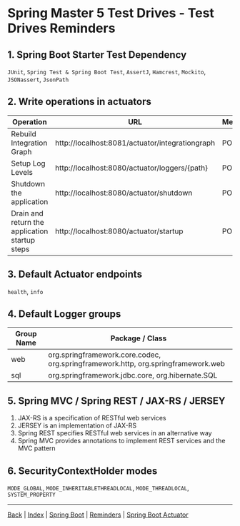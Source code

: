 # Spring Master 5 Test Drives - Test Drives Reminders

## 1. Spring Boot Starter Test Dependency

`JUnit`, `Spring Test & Spring Boot Test`, `AssertJ`, `Hamcrest`, `Mockito`, `JSONassert`, `JsonPath`

## 2. Write operations in actuators

|Operation|URL|Method|Command|
|---|---|---|---|
|Rebuild Integration Graph|http://localhost:8081/actuator/integrationgraph|POST| curl 'http://localhost:8081/actuator/integrationgraph' -i -X POST|
|Setup Log Levels|http://localhost:8080/actuator/loggers/{path}|POST| see module [car-parts](dev/src/jofisaes/jeorg-spring-master-5-test-drives/car-parts)|
|Shutdown the application|http://localhost:8080/actuator/shutdown|POST|curl 'http://localhost:8080/actuator/shutdown' -i -X POST
|Drain and return the application startup steps|http://localhost:8080/actuator/startup|POST|curl 'http://localhost:8080/actuator/startup' -i -X POST

## 3. Default Actuator endpoints

`health`, `info`

## 4. Default Logger groups

| Group Name | Package / Class | 
|---|---|
|web | org.springframework.core.codec, org.springframework.http, org.springframework.web |
|sql | org.springframework.jdbc.core, org.hibernate.SQL |

## 5. Spring MVC / Spring REST / JAX-RS / JERSEY

1. JAX-RS is a specification of RESTful web services
2. JERSEY is an implementation of JAX-RS
3. Spring REST specifies RESTful web services in an alternative way
4. Spring MVC provides annotations to implement REST services and the MVC pattern

## 6. SecurityContextHolder modes

`MODE_GLOBAL`, `MODE_INHERITABLETHREADLOCAL`, `MODE_THREADLOCAL`, `SYSTEM_PROPERTY`

---

[Back](../index.md) | [Index](./index.md) | [Spring Boot](./SpringBoot.md) | [Reminders](./Reminders.md) | [Spring Boot Actuator](./SpringBootActuator.md)
